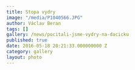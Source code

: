 ```yaml
---
title: Stopa vydry
image: "/media/P1040566.JPG"
author: Václav Beran
tags: []
gallery: /news/pocitali-jsme-vydry-na-dacicku
published: true
date: 2016-05-18 20:21:33.000000000 Z
category: gallery
layout: photo
---
```

